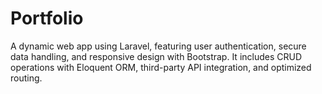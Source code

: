 # Portfolio
A dynamic web app using Laravel, featuring user authentication, secure data handling, and responsive design with Bootstrap. It includes CRUD operations with Eloquent ORM, third-party API integration, and optimized routing. 

